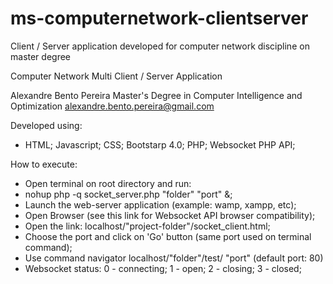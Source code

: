 # ms-computernetwork-clientserver
Client / Server application developed for computer network discipline on master degree

Computer Network
Multi Client / Server Application

Alexandre Bento Pereira
Master's Degree in Computer Intelligence and Optimization
alexandre.bento.pereira@gmail.com

Developed using:
- HTML; Javascript; CSS; Bootstarp 4.0; PHP; Websocket PHP API;

How to execute:
- Open terminal on root directory and run:
- nohup php -q socket_server.php "folder" "port" &;
- Launch the web-server application (example: wamp, xampp, etc);
- Open Browser (see this link for Websocket API browser compatibility);
- Open the link: localhost/"project-folder"/socket_client.html;
- Choose the port and click on 'Go' button (same port used on terminal command);
- Use command navigator localhost/"folder"/test/ "port" (default port: 80)
- Websocket status: 0 - connecting; 1 - open; 2 - closing; 3 - closed;
